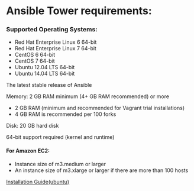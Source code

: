 # Ansible Tower requirements:

### Supported Operating Systems:

*  Red Hat Enterprise Linux 6 64-bit
* Red Hat Enterprise Linux 7 64-bit
* CentOS 6 64-bit
* CentOS 7 64-bit
* Ubuntu 12.04 LTS 64-bit
* Ubuntu 14.04 LTS 64-bit

The latest stable release of Ansible

Memory: 2 GB RAM minimum (4+ GB RAM recommended) or more

* 2 GB RAM (minimum and recommended for Vagrant trial installations)
* 4 GB RAM is recommended per 100 forks

Disk: 20 GB hard disk

64-bit support required (kernel and runtime)


#### For Amazon EC2:

* Instance size of m3.medium or larger
* An instance size of m3.xlarge or larger if there are more than 100 hosts

[Installation Guide(ubuntu)](https://www.linuxtechi.com/how-to-install-ansible-on-ubuntu/)
